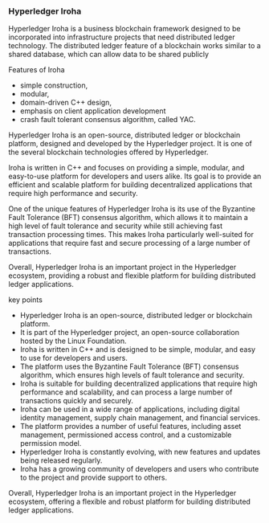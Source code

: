 
### Hyperledger Iroha

Hyperledger Iroha is a business blockchain framework designed to be incorporated into infrastructure projects that need distributed ledger technology. The distributed ledger feature of a blockchain works similar to a shared database, which can allow data to be shared publicly

Features of Iroha


- simple construction, 
- modular, 
- domain-driven C++ design, 
- emphasis on client application development
- crash fault tolerant consensus algorithm, called YAC.




Hyperledger Iroha is an open-source, distributed ledger or blockchain platform, designed and developed by the Hyperledger project. It is one of the several blockchain technologies offered by Hyperledger.

Iroha is written in C++ and focuses on providing a simple, modular, and easy-to-use platform for developers and users alike. Its goal is to provide an efficient and scalable platform for building decentralized applications that require high performance and security.

One of the unique features of Hyperledger Iroha is its use of the Byzantine Fault Tolerance (BFT) consensus algorithm, which allows it to maintain a high level of fault tolerance and security while still achieving fast transaction processing times. This makes Iroha particularly well-suited for applications that require fast and secure processing of a large number of transactions.

Overall, Hyperledger Iroha is an important project in the Hyperledger ecosystem, providing a robust and flexible platform for building distributed ledger applications.



key points


- Hyperledger Iroha is an open-source, distributed ledger or blockchain platform.
- It is part of the Hyperledger project, an open-source collaboration hosted by the Linux Foundation.
- Iroha is written in C++ and is designed to be simple, modular, and easy to use for developers and users.
- The platform uses the Byzantine Fault Tolerance (BFT) consensus algorithm, which ensures high levels of fault tolerance and security.
- Iroha is suitable for building decentralized applications that require high performance and scalability, and can process a large number of transactions quickly and securely.
- Iroha can be used in a wide range of applications, including digital identity management, supply chain management, and financial services.
- The platform provides a number of useful features, including asset management, permissioned access control, and a customizable permission model.
- Hyperledger Iroha is constantly evolving, with new features and updates being released regularly.
- Iroha has a growing community of developers and users who contribute to the project and provide support to others.

Overall, Hyperledger Iroha is an important project in the Hyperledger ecosystem, offering a flexible and robust platform for building distributed ledger applications.





